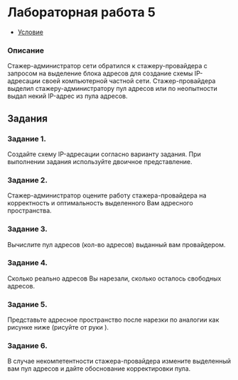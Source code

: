 # Лабораторная работа 5

- [Условие](https://temablag.github.io/BSU/computer_networks/lab5/lab5_theory.pdf)

### Описание
Стажер-администратор сети обратился к стажеру-провайдера с запросом на выделение блока адресов для создание схемы IP-адресации
своей компьютерной частной сети. Стажер-провайдера выделил стажеру-администратору пул адресов или по
неопытности выдал некий IP-адрес из пула адресов.

## Задания

### Задание 1. 

Создайте схему IP-адресации согласно варианту задания.
При выполнении задания используйте двоичное представление.

### Задание 2.
Cтажер-администратор оцените работу стажера-провайдера на
корректность и оптимальность выделенного Вам адресного
пространства.

### Задание 3.
Вычислите пул адресов (кол-во адресов) выданный вам провайдером.

### Задание 4.
Сколько реально адресов Вы нарезали, сколько осталось свободных
адресов.

### Задание 5.
Представьте адресное пространство после нарезки по аналогии как
рисунке ниже (рисуйте от руки ).

### Задание 6.
В случае некомпетентности стажера-провайдера измените
выделенный вам пул адресов и дайте обоснование корректировки
пула.
